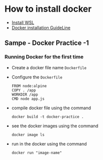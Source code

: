 #  How to install docker
-   [Install WSL](https://learn.microsoft.com/en-us/windows/wsl/install)
-   [Docker installation GuideLine](https://docs.docker.com/desktop/install/windows-install/)

## Sampe - Docker Practice -1

###  Running  Docker for the first time
-   Create a docker file name `Dockerfile`
-   Configure the `Dockerfile`
    ```
    FROM node:alpine
    COPY . /app
    WORKDIR /app
    CMD node app.js
    ```

-   compile docker file using the command
    ```
    docker build -t docker-practice .
    ```

-   see the docker images using the command
    ```
    docker image ls
    ```

-   run in the docker using the command
    ```
    docker run "image-name"
    ```